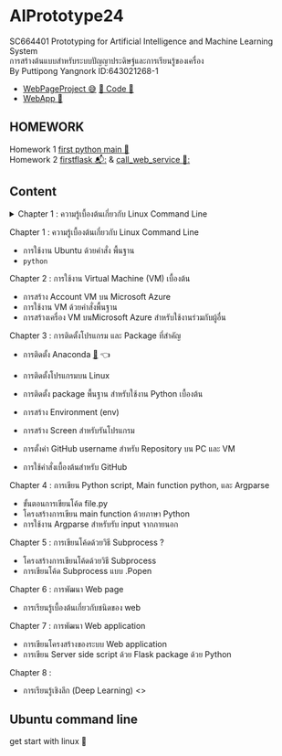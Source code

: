 # AIPrototype24
SC664401 Prototyping for Artificial Intelligence and Machine Learning System <br>
การสร้างต้นแบบสำหรับระบบปัญญาประดิษฐ์และการเรียนรู้ของเครื่อง <br>
By Puttipong Yangnork  ID:643021268-1

- [WebPageProject 😅](https://puttipongyy.github.io/WebPageProject/) [🐛 Code 🐛](https://github.com/puttipongyy/WebPageProject.git)
- [WebApp 🤯](http://20.205.16.95:5006/)
 ## HOMEWORK
Homework 1 [first python main 🐍](https://github.com/puttipongyy/AIPrototype24/blob/main/myfirstpy.py) <br>
Homework 2 [firstflask 📬:](https://github.com/puttipongyy/AIPrototype24/blob/main/firstflask.py) & [call_web_service 📧:](https://github.com/puttipongyy/AIPrototype24/blob/main/call_web_service.py)


 ## Content
<details>
  <summary>Chapter 1 : 
ความรู้เบื้องต้นเกี่ยวกับ Linux Command Line</summary>
  
  <details>
  <summary>การใช้งาน Ubuntu ด้วยคําสั่ง พื้นฐาน</summary>
  1. ```python```
  </details>
</details>

Chapter 1 : 
ความรู้เบื้องต้นเกี่ยวกับ Linux Command Line
- การใช้งาน Ubuntu ด้วยคําสั่ง พื้นฐาน
- ```python```

Chapter 2 : 
การใช้งาน Virtual Machine (VM) เบื้องต้น
- การสร้าง Account VM บน Microsoft Azure
- การใช้งาน VM ด้วยคําสั่งพื้นฐาน
- การสร้างเครื่อง VM บนMicrosoft Azure สําหรับใช้งานร่วมกับผู้อื่น

Chapter 3 : 
การติดตั้งโปรแกรม และ Package ที่สําคัญ
- การติดตั้ง Anaconda [:snake:](https://www.anaconda.com/download) 👈
- การติดตั้งโปรแกรมบน Linux
- การติดตั้ง package พื้นฐาน สําหรับใช้งาน Python เบื้องต้น
- การสร้าง Environment (env)
  
- การสร้าง Screen สําหรับรันโปรแกรม
- การตั้งค่า GitHub username สําหรับ Repository บน PC และ VM
- การใช้คําสั่งเบื้องต้นสําหรับ GitHub

Chapter 4 : 
การเขียน Python script, Main function python, และ Argparse
- ขั้นตอนการเขียนโค้ด file.py
- โครงสร้างการเขียน main function ด้วยภาษา Python
- การใช้งาน Argparse สําหรับรับ input จากภายนอก

Chapter 5 : 
การเขียนโค้ดด้วยวิธี Subprocess ?
- โครงสร้างการเขียนโค้ดด้วยวิธี Subprocess
- การเขียนโค้ด Subprocess แบบ .Popen

Chapter 6 : 
การพัฒนา Web page
- การเรียนรู้เบื้องต้นเกี่ยวกับชนิดของ web

Chapter 7 : 
การพัฒนา Web application
- การเขียนโครงสร้างของระบบ Web application
- การเขียน Server side script ด้วย Flask package ด้วย Python

Chapter 8 : 
- การเรียนรู้เชิงลึก (Deep Learning)
<>
## <summary>Ubuntu command line </summary>
  get start with linux 🤯
